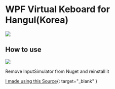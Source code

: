 # WPF Virtual Keboard for Hangul(Korea)

![](https://user-images.githubusercontent.com/24456683/73907408-838f2e00-48e9-11ea-8bbd-4ef278c765d6.gif)



## How to use

![](https://user-images.githubusercontent.com/24456683/73907405-81c56a80-48e9-11ea-8dff-65547fe6a1f3.PNG)

Remove InputSimulator from Nuget and reinstall it

[I made using this Source](https://github.com/daeyeol/wpf-virtual-keyboard){: target="_blank" }
